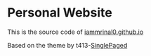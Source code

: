# Personal Website
This is the source code of [iammrinal0.github.io](http://iammrinal0.github.io)

Based on the theme by t413-[SinglePaged](https://github.com/t413/SinglePaged)
